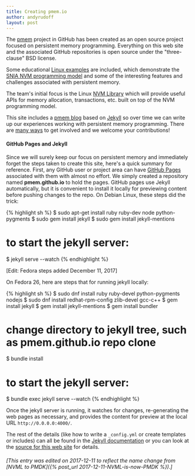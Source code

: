 ```yaml
---
title: Creating pmem.io
author: andyrudoff
layout: post
---
```


The [pmem](https://github.com/pmem) project in GitHub has been
created as an open source project focused on persistent memory programming.
Everything on this web site and the associated GitHub repositories is
open source under the "three-clause" BSD license.

Some educational [Linux examples](https://github.com/pmem/linux-examples)
are included, which demonstrate the
[SNIA NVM programming model](https://snia.org/nvmp) and some of the
interesting features and challenges associated with persistent memory.

The team's initial focus is the Linux [NVM Library](/nvml/) which
will provide useful APIs for memory allocation, transactions, etc.
built on top of the NVM programming model.

This site includes a [pmem blog](/blog/) based on
[Jekyll](https://github.com/jekyll/jekyll) so over time we can
write up our experiences working with persistent memory programming.
There are [many ways](/about/) to get involved and we welcome your
contributions!

#### GitHub Pages and Jekyll

Since we will surely keep our focus on persistent memory and
immediately forget the steps taken to create this site, here's
a quick summary for reference.  First, any GitHub user or project
area can have [GitHub Pages](https://pages.github.com/) associated
with them with almost no effort.  We simply created a repository
named **pmem.github.io** to hold the pages.  GitHub pages use
Jekyll automatically, but it is convenient to install it locally
for previewing content before pushing changes to the repo.  On Debian Linux,
these steps did the trick:

{% highlight sh %}
$ sudo apt-get install ruby ruby-dev node python-pygments
$ sudo gem install jekyll
$ sudo gem install jekyll-mentions
# to start the jekyll server:
$ jekyll serve --watch
{% endhighlight %}


[Edit: Fedora steps added December 11, 2017]

On Fedora 26, here are steps that for running jekyll locally:

{% highlight sh %}
$ sudo dnf install ruby ruby-devel python-pygments nodejs
$ sudo dnf install redhat-rpm-config zlib-devel gcc-c++
$ gem install jekyll
$ gem install jekyll-mentions
$ gem install bundler
# change directory to jekyll tree, such as pmem.github.io repo clone
$ bundle install
# to start the jekyll server:
$ bundle exec jekyll serve --watch
{% endhighlight %}

Once the jekyll server is running, it watches for changes, re-generating
the web pages as necessary, and provides the content for preview
at the local URL `http://0.0.0.0:4000/`.

The rest of the details (like how to write a `_config.yml` or create
templates or includes) can all be found in the
[Jekyll documentation](https://jekyllrb.com/) or you can look
at the [source for this web site](https://github.com/pmem/pmem.github.io/)
for details.

###### [This entry was edited on 2017-12-11 to reflect the name change from [NVML to PMDK]({% post_url 2017-12-11-NVML-is-now-PMDK %}).]
